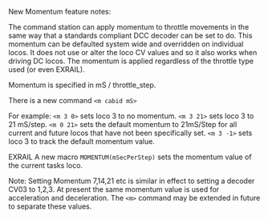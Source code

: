 New Momentum feature notes:

The command station can apply momentum to throttle movements in the same way that a standards compliant DCC decoder can be set to do. This momentum can be defaulted system wide and overridden on individual locos. It does not use or alter the loco CV values and so it also works when driving DC locos.
The momentum is applied regardless of the throttle type used (or even EXRAIL). 

Momentum is specified in mS / throttle_step.

There is a new command `<m cabid mS>`

For example: 
`<m 3 0>`   sets loco 3 to no momentum.
`<m 3 21>`   sets loco 3 to 21 mS/step.
`<m 0 21>`  sets the default momentum to 21mS/Step for all current and future locos that have not been specifically set.
`<m 3 -1>`   sets loco 3 to track the default momentum value. 

EXRAIL
  A new macro `MOMENTUM(mSecPerStep)` sets the momentum value of the current tasks loco. 

Note: Setting Momentum 7,14,21 etc is similar in effect to setting a decoder CV03 to 1,2,3. At present the same momentum value is used for acceleration and deceleration. The `<m>` command may be extended in future to separate these values. 

